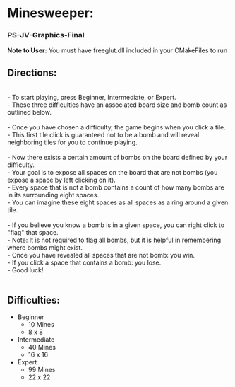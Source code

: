 # Minesweeper:
### PS-JV-Graphics-Final
**Note to User:** You must have freeglut.dll included in your CMakeFiles to run 

## Directions:
<br>
- To start playing, press Beginner, Intermediate, or Expert. <br>
- These three difficulties have an associated board size and bomb count as outlined below.<br>
<br>
- Once you have chosen a difficulty, the game begins when you click a tile. <br>
- This first tile click is guaranteed not to be a bomb and will reveal neighboring tiles for you to continue playing.<br>
<br>
- Now there exists a certain amount of bombs on the board defined by your difficulty.<br>
- Your goal is to expose all spaces on the board that are not bombs (you expose a space by left clicking on it). <br>
- Every space that is not a bomb contains a count of how many bombs are in its surrounding eight spaces. <br>
- You can imagine these eight spaces as all spaces as a ring around a given tile. <br>
<br>
- If you believe you know a bomb is in a given space, you can right click to "flag" that space.<br>
- Note: It is not required to flag all bombs, but it is helpful in remembering where bombs might exist.<br>
- Once you have revealed all spaces that are not bomb: you win.<br>
- If you click a space that contains a bomb: you lose.<br>
- Good luck!<br>
<br>

## Difficulties:

* Beginner
    * 10 Mines 
    * 8 x 8
* Intermediate
    * 40 Mines
    * 16 x 16
* Expert
    * 99 Mines
    * 22 x 22

